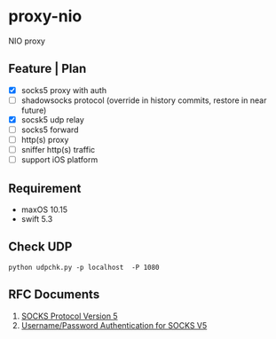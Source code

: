 # proxy-nio

NIO proxy

## Feature | Plan

- [x] socks5 proxy with auth
- [ ] shadowsocks protocol (override in history commits, restore in near future)
- [x] socsk5 udp relay
- [ ] socks5 forward
- [ ] http(s) proxy
- [ ] sniffer http(s) traffic
- [ ] support iOS platform

## Requirement

* maxOS 10.15
* swift 5.3

## Check UDP

```shell
python udpchk.py -p localhost  -P 1080
```

## RFC Documents

1. [SOCKS Protocol Version 5](https://tools.ietf.org/html/rfc1928)
2. [Username/Password Authentication for SOCKS V5](https://tools.ietf.org/html/rfc1929)

